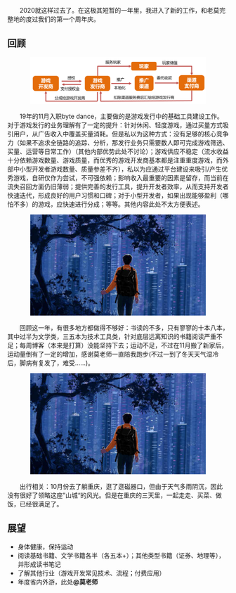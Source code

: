 &#8195;&#8195;2020就这样过去了。在这极其短暂的一年里，我进入了新的工作，和老莫完整地的度过我们的第一个周年庆。


## 回顾

<p align="center">
<img src="./imgs/游戏发行.png" alt="游戏发行" width="400"/>
</p>

&#8195;&#8195;19年的11月入职byte dance，主要做的是游戏发行中的基础工具建设工作。对于游戏发行的业务理解有了一定的提升：针对休闲、轻度游戏，通过买量方式吸引用户，从广告收入中覆盖买量消耗。但是私以为这种方式：没有足够的核心竞争力（如果不追求全链路的追踪、分析，那发行业务只需要数人即可完成游戏筛选、买量、运营等日常工作）（其他内部优势此处不讨论）；游戏供应不稳定（流水收益十分依赖游戏数量、游戏质量，而优秀的游戏开发商基本都是注重重度游戏，而外部中小型开发者游戏数量、质量参差不齐），私以为应通过平台建设来吸引/产生优秀游戏，自研仅作为尝试，不可强依赖；影响收入最重要的因素是留存，而当前在流失召回方面仍旧薄弱；提供完善的发行工具，提升开发者效率，从而支持开发者快速迭代，形成良好的用户习惯和口碑；对于小型开发者，如果出现能够盈利（哪怕不多）的游戏，应快速进行分成；等等。其他内容此处不太方便表述。

<p align="center">
<img src="./imgs/任我行.png" alt="《任我行》——陈奕迅" width="400"/>
</p>


&#8195;&#8195;回顾这一年，有很多地方都做得不够好：书读的不多，只有寥寥的十本八本，其中过半为文学类，三五本为技术工具类，针对底层远离知识的书籍阅读严重不足；每周博客（本来是打算）没能坚持下去；运动不足，不过在11月搬了新家后，运动量倒有了一定的增加，感谢莫老师一直陪我跑步(不过一到了冬天天气湿冷后，脚病有复发了，难受......)。


<p align="center">
<img src="./imgs/任我行.png" alt="《任我行》——陈奕迅" width="400"/>
</p>


&#8195;&#8195;出行相关：10月份去了躺重庆，逛了逛磁器口，但由于天气多雨阴沉，因此没有很好了领略这座”山城“的风光。但是在重庆的三天里，一起走走、买菜、做饭，已经很满足了。



## 展望
- 身体健康，保持运动
- 阅读基础书籍、文学书籍各半（各五本+）；其他类型书籍（证券、地理等），并形成读书笔记
- 了解其他行业（游戏开发常见技术、流程；付费应用）
- 年度省内外游，此处<strong>@莫老师</strong>